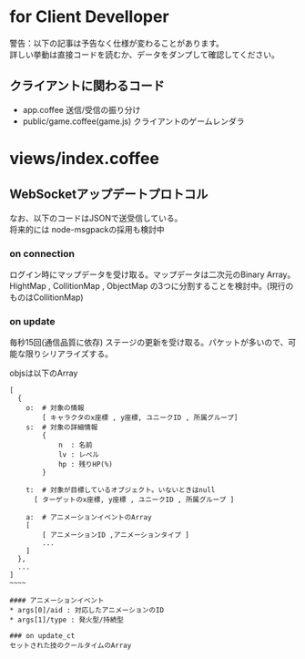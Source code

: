 # for Client Develloper #
警告：以下の記事は予告なく仕様が変わることがあります。  
詳しい挙動は直接コードを読むか、データをダンプして確認してください。

## クライアントに関わるコード
* app.coffee 送信/受信の振り分け
* public/game.coffee(game.js) クライアントのゲームレンダラ
# views/index.coffee 

## WebSocketアップデートプロトコル
なお、以下のコードはJSONで送受信している。  
将来的には node-msgpackの採用も検討中

### on connection
ログイン時にマップデータを受け取る。マップデータは二次元のBinary Array。
HightMap , CollitionMap , ObjectMap の3つに分割することを検討中。(現行のものはCollitionMap)

### on update
毎秒15回(通信品質に依存)
ステージの更新を受け取る。パケットが多いので、可能な限りシリアライズする。

objsは以下のArray  


~~~~~
[
  {
    o:  # 対象の情報
        [ キャラクタのx座標 , y座標, ユニークID , 所属グループ]
    s:  # 対象の詳細情報
        {
            n  : 名前
            lv : レベル   
            hp : 残りHP(%)
        }

    t:  # 対象が目標しているオブジェクト。いないときはnull
      [ ターゲットのx座標, y座標 , ユニークID , 所属グループ ] 

    a:  # アニメーションイベントのArray 
    [
        [ アニメーションID ,アニメーションタイプ ] 
        ...    
    ]
  },
  ...
]
~~~~

#### アニメーションイベント
* args[0]/aid : 対応したアニメーションのID
* args[1]/type : 発火型/持続型

### on update_ct
セットされた技のクールタイムのArray

